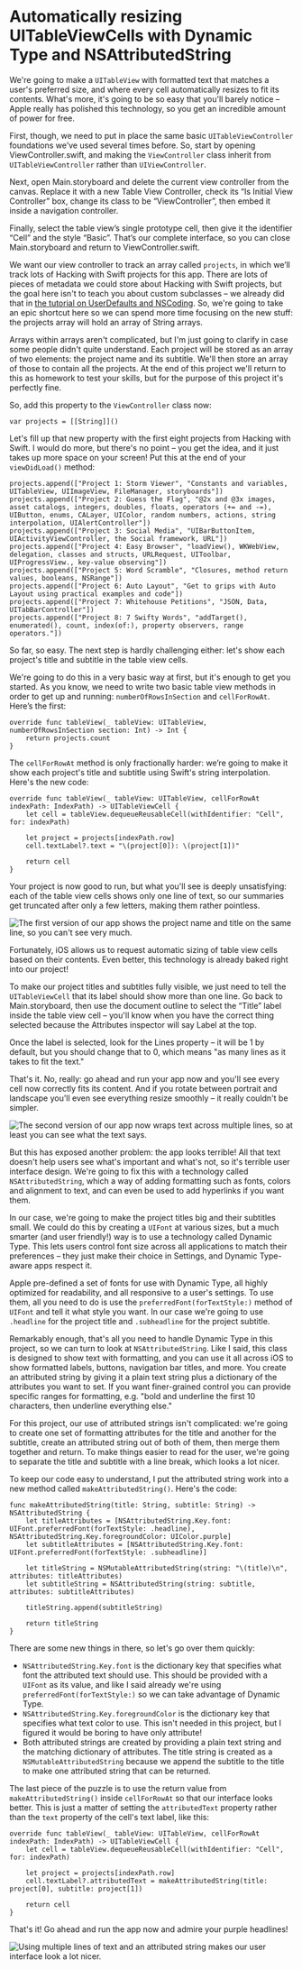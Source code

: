 # Automatically resizing UITableViewCells with Dynamic Type and NSAttributedString

We're going to make a `UITableView` with formatted text that matches a user's preferred size, and where every cell automatically resizes to fit its contents. What's more, it's going to be so easy that you'll barely notice – Apple really has polished this technology, so you get an incredible amount of power for free.

First, though, we need to put in place the same basic `UITableViewController` foundations we’ve used several times before. So, start by opening ViewController.swift, and making the `ViewController` class inherit from `UITableViewController` rather than `UIViewController`.

Next, open Main.storyboard and delete the current view controller from the canvas. Replace it with a new Table View Controller, check its “Is Initial View Controller” box, change its class to be “ViewController”, then embed it inside a navigation controller.

Finally, select the table view’s single prototype cell, then give it the identifier “Cell” and the style “Basic”. That’s our complete interface, so you can close Main.storyboard and return to ViewController.swift.

We want our view controller to track an array called `projects`, in which we’ll track lots of Hacking with Swift projects for this app. There are lots of pieces of metadata we could store about Hacking with Swift projects, but the goal here isn't to teach you about custom subclasses – we already did that in [the tutorial on UserDefaults and NSCoding](/read/12). So, we're going to take an epic shortcut here so we can spend more time focusing on the new stuff: the projects array will hold an array of String arrays.

Arrays within arrays aren't complicated, but I'm just going to clarify in case some people didn't quite understand. Each project will be stored as an array of two elements: the project name and its subtitle. We'll then store an array of those to contain all the projects. At the end of this project we'll return to this as homework to test your skills, but for the purpose of this project it's perfectly fine.

So, add this property to the `ViewController` class now:

    var projects = [[String]]()

Let's fill up that new property with the first eight projects from Hacking with Swift. I would do more, but there's no point – you get the idea, and it just takes up more space on your screen! Put this at the end of your `viewDidLoad()` method:

    projects.append(["Project 1: Storm Viewer", "Constants and variables, UITableView, UIImageView, FileManager, storyboards"])
    projects.append(["Project 2: Guess the Flag", "@2x and @3x images, asset catalogs, integers, doubles, floats, operators (+= and -=), UIButton, enums, CALayer, UIColor, random numbers, actions, string interpolation, UIAlertController"])
    projects.append(["Project 3: Social Media", "UIBarButtonItem, UIActivityViewController, the Social framework, URL"])
    projects.append(["Project 4: Easy Browser", "loadView(), WKWebView, delegation, classes and structs, URLRequest, UIToolbar, UIProgressView., key-value observing"])
    projects.append(["Project 5: Word Scramble", "Closures, method return values, booleans, NSRange"])
    projects.append(["Project 6: Auto Layout", "Get to grips with Auto Layout using practical examples and code"])
    projects.append(["Project 7: Whitehouse Petitions", "JSON, Data, UITabBarController"])
    projects.append(["Project 8: 7 Swifty Words", "addTarget(), enumerated(), count, index(of:), property observers, range operators."])

So far, so easy. The next step is hardly challenging either: let's show each project's title and subtitle in the table view cells.

We're going to do this in a very basic way at first, but it's enough to get you started. As you know, we need to write two basic table view methods in order to get up and running: `numberOfRowsInSection` and `cellForRowAt`. Here’s the first:

    override func tableView(_ tableView: UITableView, numberOfRowsInSection section: Int) -> Int {
        return projects.count
    }

The `cellForRowAt` method is only fractionally harder: we’re going to make it show each project's title and subtitle using Swift's string interpolation. Here's the new code:

    override func tableView(_ tableView: UITableView, cellForRowAt indexPath: IndexPath) -> UITableViewCell {
        let cell = tableView.dequeueReusableCell(withIdentifier: "Cell", for: indexPath)

        let project = projects[indexPath.row]
        cell.textLabel?.text = "\(project[0]): \(project[1])"

        return cell
    }

Your project is now good to run, but what you'll see is deeply unsatisfying: each of the table view cells shows only one line of text, so our summaries get truncated after only a few letters, making them rather pointless.

![The first version of our app shows the project name and title on the same line, so you can't see very much.](32-1.png)

Fortunately, iOS allows us to request automatic sizing of table view cells based on their contents. Even better, this technology is already baked right into our project!

To make our project titles and subtitles fully visible, we just need to tell the `UITableViewCell` that its label should show more than one line. Go back to Main.storyboard, then use the document outline to select the “Title” label inside the table view cell – you'll know when you have the correct thing selected because the Attributes inspector will say Label at the top.

Once the label is selected, look for the Lines property – it will be 1 by default, but you should change that to 0, which means "as many lines as it takes to fit the text."

That's it. No, really: go ahead and run your app now and you'll see every cell now correctly fits its content. And if you rotate between portrait and landscape you'll even see everything resize smoothly – it really couldn't be simpler.

![The second version of our app now wraps text across multiple lines, so at least you can see what the text says.](32-2.png)

But this has exposed another problem: the app looks terrible! All that text doesn't help users see what's important and what's not, so it's terrible user interface design. We're going to fix this with a technology called `NSAttributedString`, which a way of adding formatting such as fonts, colors and alignment to text, and can even be used to add hyperlinks if you want them.

In our case, we're going to make the project titles big and their subtitles small. We could do this by creating a `UIFont` at various sizes, but a much smarter (and user friendly!) way is to use a technology called Dynamic Type. This lets users control font size across all applications to match their preferences – they just make their choice in Settings, and Dynamic Type-aware apps respect it.

Apple pre-defined a set of fonts for use with Dynamic Type, all highly optimized for readability, and all responsive to a user's settings. To use them, all you need to do is use the `preferredFont(forTextStyle:)` method of `UIFont` and tell it what style you want. In our case we're going to use `.headline` for the project title and `.subheadline` for the project subtitle.

Remarkably enough, that's all you need to handle Dynamic Type in this project, so we can turn to look at `NSAttributedString`. Like I said, this class is designed to show text with formatting, and you can use it all across iOS to show formatted labels, buttons, navigation bar titles, and more. You create an attributed string by giving it a plain text string plus a dictionary of the attributes you want to set. If you want finer-grained control you can provide specific ranges for formatting, e.g. "bold and underline the first 10 characters, then underline everything else."

For this project, our use of attributed strings isn't complicated: we're going to create one set of formatting attributes for the title and another for the subtitle, create an attributed string out of both of them, then merge them together and return. To make things easier to read for the user, we're going to separate the title and subtitle with a line break, which looks a lot nicer.

To keep our code easy to understand, I put the attributed string work into a new method called `makeAttributedString()`. Here's the code:

    func makeAttributedString(title: String, subtitle: String) -> NSAttributedString {
        let titleAttributes = [NSAttributedString.Key.font: UIFont.preferredFont(forTextStyle: .headline), NSAttributedString.Key.foregroundColor: UIColor.purple]
        let subtitleAttributes = [NSAttributedString.Key.font: UIFont.preferredFont(forTextStyle: .subheadline)]

        let titleString = NSMutableAttributedString(string: "\(title)\n", attributes: titleAttributes)
        let subtitleString = NSAttributedString(string: subtitle, attributes: subtitleAttributes)

        titleString.append(subtitleString)

        return titleString
    }

There are some new things in there, so let's go over them quickly:

- `NSAttributedString.Key.font` is the dictionary key that specifies what font the attributed text should use. This should be provided with a `UIFont` as its value, and like I said already we're using `preferredFont(forTextStyle:)` so we can take advantage of Dynamic Type.
- `NSAttributedString.Key.foregroundColor` is the dictionary key that specifies what text color to use. This isn't needed in this project, but I figured it would be boring to have only attribute!
- Both attributed strings are created by providing a plain text string and the matching dictionary of attributes. The title string is created as a `NSMutableAttributedString` because we append the subtitle to the title to make one attributed string that can be returned.

The last piece of the puzzle is to use the return value from `makeAttributedString()` inside `cellForRowAt` so that our interface looks better. This is just a matter of setting the `attributedText` property rather than the `text` property of the cell's text label, like this:

    override func tableView(_ tableView: UITableView, cellForRowAt indexPath: IndexPath) -> UITableViewCell {
        let cell = tableView.dequeueReusableCell(withIdentifier: "Cell", for: indexPath)

        let project = projects[indexPath.row]
        cell.textLabel?.attributedText = makeAttributedString(title: project[0], subtitle: project[1])

        return cell
    }

That's it! Go ahead and run the app now and admire your purple headlines!

![Using multiple lines of text and an attributed string makes our user interface look a lot nicer.](32-3.png)
